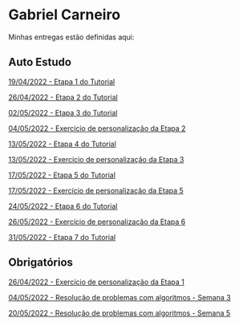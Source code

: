 # Gabriel Carneiro
Minhas entregas estão definidas aqui:
## Auto Estudo
<a href="https://github.com/Intelihub/Template_Aluno/blob/main/02_AUT_EST_ENTREGA/Coloque%20aqui%20as%20entregas%20do%20seu%20auto%20estudo.rtf"> 19/04/2022 - Etapa 1 do Tutorial </a>

<a href="https://github.com/gbcarneiro/modulo-2/tree/main/02_TUTORIAL/Semana%202"> 26/04/2022 - Etapa 2 do Tutorial </a>

<a href="https://github.com/gbcarneiro/modulo-2/tree/main/02_TUTORIAL/Semana%203"> 02/05/2022 - Etapa 3 do Tutorial </a>

<a href="https://github.com/gbcarneiro/modulo-2/tree/main/02_TUTORIAL/Semana%203"> 04/05/2022 -  Exercício de personalização da Etapa 2</a>

<a href="https://github.com/gbcarneiro/modulo-2/tree/main/02_TUTORIAL/Semana%204"> 13/05/2022 - Etapa 4 do Tutorial </a>

<a href="https://github.com/gbcarneiro/modulo-2/tree/main/03_AUT_EST_ENTREGA/Semana%204"> 13/05/2022 -  Exercício de personalização da Etapa 3</a>

<a href="https://github.com/gbcarneiro/modulo-2/tree/main/02_TUTORIAL/Semana%205"> 17/05/2022 - Etapa 5 do Tutorial </a>

<a href="https://github.com/gbcarneiro/modulo-2/tree/main/03_AUT_EST_ENTREGA/Semana%205"> 17/05/2022 -  Exercício de personalização da Etapa 5</a>

<a href="https://github.com/gbcarneiro/modulo-2/tree/main/02_TUTORIAL/Semana%206"> 24/05/2022 - Etapa 6 do Tutorial </a>

<a href="https://github.com/gbcarneiro/modulo-2/tree/main/03_AUT_EST_ENTREGA/Semana%206"> 26/05/2022 -  Exercício de personalização da Etapa 6</a>

<a href="https://github.com/gbcarneiro/modulo-2/tree/main/02_TUTORIAL/Semana%207"> 31/05/2022 - Etapa 7 do Tutorial </a>

## Obrigatórios
<a href="https://github.com/gbcarneiro/modulo-2/tree/main/03_AUT_EST_ENTREGA/Semana%202"> 26/04/2022 - Exercício de personalização da Etapa 1 </a>

<a href="https://github.com/gbcarneiro/modulo-2/tree/main/04_AUT_EST_EX_OBRIGATORIOS/Semana%203"> 04/05/2022 - Resolução de problemas com algoritmos - Semana 3 </a>

<a href="https://github.com/gbcarneiro/modulo-2/tree/main/04_AUT_EST_EX_OBRIGATORIOS/Semana%205"> 20/05/2022 - Resolução de problemas com algoritmos - Semana 5 </a>
